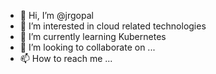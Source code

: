 - 👋 Hi, I’m @jrgopal
- 👀 I’m interested in cloud related technologies
- 🌱 I’m currently learning Kubernetes
- 💞️ I’m looking to collaborate on ...
- 📫 How to reach me ...

<!---
jrgopal/jrgopal is a ✨ special ✨ repository because its `README.md` (this file) appears on your GitHub profile.
You can click the Preview link to take a look at your changes.
--->
